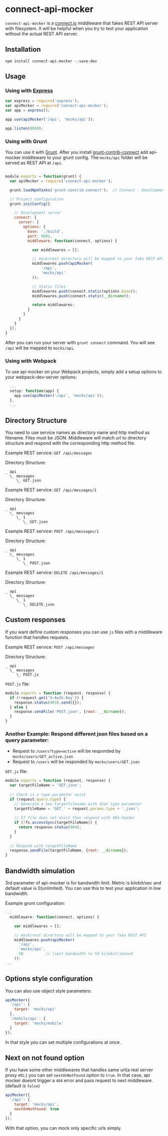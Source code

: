 connect-api-mocker
==================
`connect-api-mocker` is a [connect.js](https://github.com/senchalabs/connect) middleware that fakes REST API server with filesystem. It will be helpful when you try to test your application without the actual REST API server.

## Installation

```
npm install connect-api-mocker --save-dev
```

## Usage

### Using with [Express](https://expressjs.com)

```js
var express = require('express');
var apiMocker = require('connect-api-mocker');
var app = express();

app.use(apiMocker('/api', 'mocks/api'));

app.listen(8080);
```

### Using with Grunt

You can use it with [Grunt](http://gruntjs.com). After you install [grunt-contrib-connect](https://github.com/gruntjs/grunt-contrib-connect) add api-mocker middleware to your grunt config. The `mocks/api` folder will be served as REST API at `/api`.

```js

module.exports = function(grunt) {
  var apiMocker = require('connect-api-mocker');

  grunt.loadNpmTasks('grunt-contrib-connect');  // Connect - Development server

  // Project configuration.
  grunt.initConfig({

    // Development server
    connect: {
      server: {
        options: {
          base: './build',
          port: 9001,
          middleware: function(connect, options) {

            var middlewares = [];

            // mock/rest directory will be mapped to your fake REST API
            middlewares.push(apiMocker(
                '/api',
                'mocks/api'
            ));

            // Static files
            middlewares.push(connect.static(options.base));
            middlewares.push(connect.static(__dirname));

            return middlewares;
          }
        }
      }
    }
  });
}
```

After you can run your server with `grunt connect` command. You will see `/api` will be mapped to `mocks/api`.

### Using with Webpack

To use api mocker on your Webpack projects, simply add a setup options to your webpack-dev-server options:

```js
  ...
  setup: function(app) {
    app.use(apiMocker('/api', 'mocks/api'));
  },
  ...
```

## Directory Structure

You need to use service names as directory name and http method as filename. Files must be JSON. Middleware will match url to directory structure and respond with the corresponding http method file.

Example REST service: `GET /api/messages`

Directory Structure:

```
_ api
  \_ messages
     \_ GET.json
```

Example REST service: `GET /api/messages/1`

Directory Structure:

```
_ api
  \_ messages
     \_ 1
        \_ GET.json
```

Example REST service: `POST /api/messages/1`

Directory Structure:

```
_ api
  \_ messages
     \_ 1
        \_ POST.json
```


Example REST service: `DELETE /api/messages/1`

Directory Structure:

```
_ api
  \_ messages
     \_ 1
        \_ DELETE.json
```

## Custom responses

If you want define custom responses you can use `js` files with a middleware function that handles requests.

Example REST service: `POST /api/messages`

Directory Structure:

```
_ api
  \_ messages
     \_ POST.js
```

`POST.js` file:

```js
module.exports = function (request, response) {
  if (!request.get('X-Auth-Key')) {
    response.status(403).send({});
  } else {
    response.sendFile('POST.json', {root: __dirname});
  }
}
```

### Another Example: Respond different json files based on a query parameter:

- Request to `/users?type=active` will be responded by `mocks/users/GET_active.json`
- Request to `/users` will be responded by `mocks/users/GET.json`

`GET.js` file:

```js
module.exports = function (request, response) {
  var targetFileName = 'GET.json';
  
  // Check is a type parameter exist
  if (request.query.type) {
    // Generate a new targetfilename with that type parameter
    targetFileName = 'GET_' + request.params.type + '.json';
    
    // If file does not exist then respond with 404 header
    if (!fs.accessSync(targetFileName)) {
      return response.status(404);
    }
  }
  
  // Respond with targetFileName
  response.sendFile(targetFileName, {root: __dirname});
}
```

## Bandwidth simulation

3rd parameter of api-mocker is for bandwidth limit. Metric is kilobit/sec and default value is 0(unlimited). You can use this to test your application in low bandwidth.

Example grunt configuration:

```js
...
  middleware: function(connect, options) {

    var middlewares = [];

    // mock/rest directory will be mapped to your fake REST API
    middlewares.push(apiMocker(
      '/api',
      'mocks/api',
      50          // limit bandwidth to 50 kilobit/second
    ));
...
```

## Options style configuration

You can also use object style parameters:

```js
apiMocker({
  '/api': {
    target: 'mocks/api'
  },
  '/mobile/api': {
    target: 'mocks/mobile'
  }
});
```

In that style you can set multiple configurations at once.

## Next on not found option

If you have some other middlewares that handles same url(a real server proxy etc.) you can set `nextOnNotFound` option to `true`. In that case, api mocker doesnt trigger a `404` error and pass request to next middleware. (default is `false`)

```js
apiMocker({
  '/api': {
    target: 'mocks/api',
    nextOnNotFound: true
  }
});
```

With that option, you can mock only specific urls simply.
